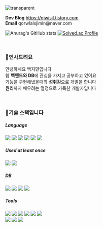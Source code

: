 ![transparent](https://capsule-render.vercel.app/api?type=transparent&fontColor=4A9DD5&text=Baek%20Jimin's%20Github%20&height=150&fontSize=60)

<p>
    <strong>Dev Blog</strong>
    <a href="https://qiwisil.tistory.com/" style="color: black;">https://qiwisil.tistory.com</a>
    <br>
    <strong>Email</strong>
    qorwlalsjimin@naver.com<br>
</p>

![Anurag's GitHub stats](https://github-readme-stats.vercel.app/api?username=qorwlalsjimin&show_icons=true&theme=transparent)
[![Solved.ac Profile](http://mazassumnida.wtf/api/generate_badge?boj=qorwlalsjimin)](https://solved.ac/qorwlalsjimin)

<br>

<h3>👋인사드려요</h3>
<p>
    안녕하세요 백지민입니다<br>
    웹 <b>백엔드와 DB</b>에 관심을 가지고 공부하고 있어요<br>
    기능을 구현해냈을때의 <b>성취감</b>으로 개발을 합니다<br>
    <b>원리</b>까지 배우려는 열정으로 가득찬 개발자입니다
</p>

<br>

<h3>🚩기술 스택입니다</h3>

<h5>Language</h5>
<p>
    <img src="https://img.shields.io/badge/Java-007396?style=for-the-badge&logo=java&logoColor=white">
    <img src="https://img.shields.io/badge/C-A8B9CC?style=for-the-badge&logo=C&logoColor=white">
    <img src="https://img.shields.io/badge/C++-00599C?style=for-the-badge&logo=C++&logoColor=white">
    <img src="https://img.shields.io/badge/PHP-777BB4?style=for-the-badge&logo=PHP&logoColor=white">
    <img src="https://img.shields.io/badge/HTML5-E34F26?style=for-the-badge&logo=HTML5&logoColor=white">
    <img src="https://img.shields.io/badge/CSS3-1572B6?style=for-the-badge&logo=CSS3&logoColor=white">
</p>

<h5>Used at least once</h5>
<p>
    <img src="https://img.shields.io/badge/javascript-F7DF1E?style=for-the-badge&logo=javascript&logoColor=black">
    <img src="https://img.shields.io/badge/Python-3776AB?style=for-the-badge&logo=Python&logoColor=black">
</p>

<h5>DB</h5>
<p>
    <img src="https://img.shields.io/badge/mysql-4479A1?style=for-the-badge&logo=mysql&logoColor=white">
    <img src="https://img.shields.io/badge/MariaDB-003545?style=for-the-badge&logo=MariaDB&logoColor=white">
    <img src="https://img.shields.io/badge/SQLite-003B57?style=for-the-badge&logo=SQLite&logoColor=white">
    <img src="https://img.shields.io/badge/Firebase-FFCA28?style=for-the-badge&logo=Firebase&logoColor=white">
</p>

<h5>Tools</h5>
<p>
    <img src="https://img.shields.io/badge/IntelliJ-000000?style=for-the-badge&logo=IntelliJ IDEA&logoColor=white"> 
    <img src="https://img.shields.io/badge/Eclipse-2C2255?style=for-the-badge&logo=Eclipse&logoColor=white"> 
    <img src="https://img.shields.io/badge/Android Studio-3DDC84?style=for-the-badge&logo=Android&logoColor=white"> 
    <img src="https://img.shields.io/badge/Visual Studio Code-007ACC?style=for-the-badge&logo=VScode&logoColor=white"> 
    <img src="https://img.shields.io/badge/Visual Studio-5C2D91?style=for-the-badge&logo=Visual Studio&logoColor=white">
    <img src="https://img.shields.io/badge/Bootstrap-7952B3?style=for-the-badge&logo=Bootstrap&logoColor=white"> <br>
    <img src="https://img.shields.io/badge/Github-000000?style=for-the-badge&logo=github&logoColor=white">
    <img src="https://img.shields.io/badge/Notion-000000?style=for-the-badge&logo=notion&logoColor=white">
    <img src="https://img.shields.io/badge/Figma-F24E1E?style=for-the-badge&logo=figma&logoColor=white">
</p><br>
